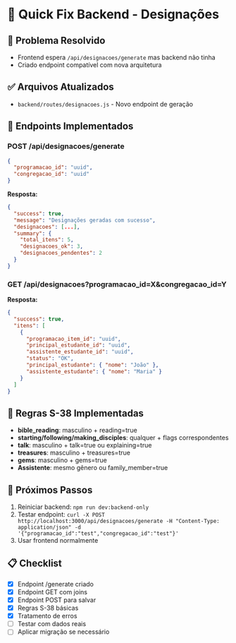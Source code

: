 # 🚀 Quick Fix Backend - Designações

## 🎯 Problema Resolvido
- Frontend espera `/api/designacoes/generate` mas backend não tinha
- Criado endpoint compatível com nova arquitetura

## ✅ Arquivos Atualizados
- `backend/routes/designacoes.js` - Novo endpoint de geração

## 🔧 Endpoints Implementados

### POST /api/designacoes/generate
```json
{
  "programacao_id": "uuid",
  "congregacao_id": "uuid"
}
```
**Resposta:**
```json
{
  "success": true,
  "message": "Designações geradas com sucesso",
  "designacoes": [...],
  "summary": {
    "total_itens": 5,
    "designacoes_ok": 3,
    "designacoes_pendentes": 2
  }
}
```

### GET /api/designacoes?programacao_id=X&congregacao_id=Y
**Resposta:**
```json
{
  "success": true,
  "itens": [
    {
      "programacao_item_id": "uuid",
      "principal_estudante_id": "uuid",
      "assistente_estudante_id": "uuid",
      "status": "OK",
      "principal_estudante": { "nome": "João" },
      "assistente_estudante": { "nome": "Maria" }
    }
  ]
}
```

## 🎯 Regras S-38 Implementadas
- **bible_reading**: masculino + reading=true
- **starting/following/making_disciples**: qualquer + flags correspondentes
- **talk**: masculino + talk=true ou explaining=true  
- **treasures**: masculino + treasures=true
- **gems**: masculino + gems=true
- **Assistente**: mesmo gênero ou family_member=true

## 🚀 Próximos Passos
1. Reiniciar backend: `npm run dev:backend-only`
2. Testar endpoint: `curl -X POST http://localhost:3000/api/designacoes/generate -H "Content-Type: application/json" -d '{"programacao_id":"test","congregacao_id":"test"}'`
3. Usar frontend normalmente

## 📋 Checklist
- [x] Endpoint /generate criado
- [x] Endpoint GET com joins
- [x] Endpoint POST para salvar
- [x] Regras S-38 básicas
- [x] Tratamento de erros
- [ ] Testar com dados reais
- [ ] Aplicar migração se necessário